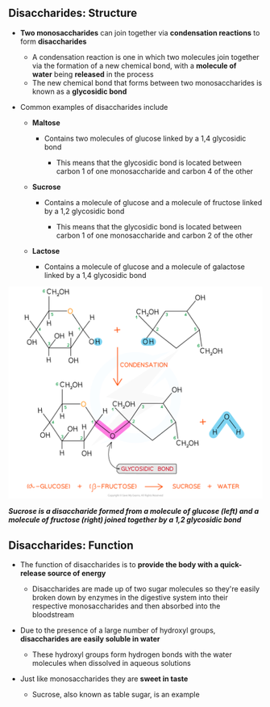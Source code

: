 Disaccharides: Structure
------------------------

* <b>Two monosaccharides</b> can join together via <b>condensation reactions</b> to form <b>disaccharides</b>

  + A condensation reaction is one in which two molecules join together via the formation of a new chemical bond, with a <b>molecule of water</b> being <b>released</b> in the process
  + The new chemical bond that forms between two monosaccharides is known as a <b>glycosidic bond</b>

* Common examples of disaccharides include

  + <b>Maltose </b>

    - Contains two molecules of glucose linked by a 1,4 glycosidic bond

      * This means that the glycosidic bond is located between carbon 1 of one monosaccharide and carbon 4 of the other
  + <b>Sucrose</b>

    - Contains a molecule of glucose and a molecule of fructose linked by a 1,2 glycosidic bond

      * This means that the glycosidic bond is located between carbon 1 of one monosaccharide and carbon 2 of the other
  + <b>Lactose</b>

    - Contains a molecule of glucose and a molecule of galactose linked by a 1,4 glycosidic bond

![sucrose-formation-new](sucrose-formation-new.png)

<i><b>Sucrose is a disaccharide formed from a molecule of glucose (left) and a molecule of fructose (right) joined together by a 1,2 glycosidic bond</b></i>

Disaccharides: Function
-----------------------

* The function of disaccharides is to <b>provide the body with a quick-release source of energy</b>

  + Disaccharides are made up of two sugar molecules so they're easily broken down by enzymes in the digestive system into their respective monosaccharides and then absorbed into the bloodstream
* Due to the presence of a large number of hydroxyl groups, <b>disaccharides are easily soluble in water</b>

  + These hydroxyl groups form hydrogen bonds with the water molecules when dissolved in aqueous solutions
* Just like monosaccharides they are <b>sweet in taste</b>

  + Sucrose, also known as table sugar, is an example